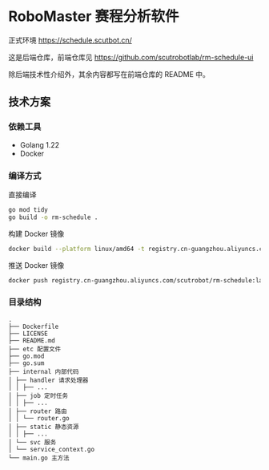 # RoboMaster 赛程分析软件

正式环境 https://schedule.scutbot.cn/

这是后端仓库，前端仓库见 https://github.com/scutrobotlab/rm-schedule-ui

除后端技术性介绍外，其余内容都写在前端仓库的 README 中。

## 技术方案

### 依赖工具

- Golang 1.22
- Docker

### 编译方式

直接编译

```bash
go mod tidy
go build -o rm-schedule .
```

构建 Docker 镜像

```bash
docker build --platform linux/amd64 -t registry.cn-guangzhou.aliyuncs.com/scutrobot/rm-schedule:latest .
```

推送 Docker 镜像

```bash
docker push registry.cn-guangzhou.aliyuncs.com/scutrobot/rm-schedule:latest
```

### 目录结构

```text
.
├── Dockerfile
├── LICENSE
├── README.md
├── etc 配置文件
├── go.mod
├── go.sum
├── internal 内部代码
│ ├── handler 请求处理器
│ │ ├── ...
│ ├── job 定时任务
│ │ ├── ...
│ ├── router 路由
│ │ └── router.go
│ ├── static 静态资源
│ │ ├── ...
│ └── svc 服务
│ └── service_context.go
└── main.go 主方法
```
